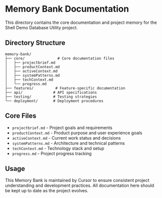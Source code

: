 # Memory Bank Documentation

This directory contains the core documentation and project memory for the Shell Demo Database Utility project.

## Directory Structure
```
memory-bank/
├── core/               # Core documentation files
│   ├── projectbrief.md
│   ├── productContext.md
│   ├── activeContext.md
│   ├── systemPatterns.md
│   ├── techContext.md
│   └── progress.md
├── features/          # Feature-specific documentation
├── api/              # API specifications
├── testing/          # Testing strategies
└── deployment/       # Deployment procedures
```

## Core Files
- `projectbrief.md` - Project goals and requirements
- `productContext.md` - Product purpose and user experience goals
- `activeContext.md` - Current work status and decisions
- `systemPatterns.md` - Architecture and technical patterns
- `techContext.md` - Technology stack and setup
- `progress.md` - Project progress tracking

## Usage
This Memory Bank is maintained by Cursor to ensure consistent project understanding and development practices. All documentation here should be kept up to date as the project evolves. 